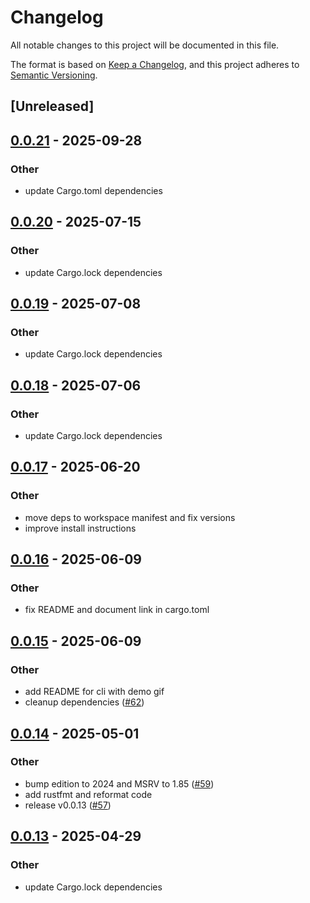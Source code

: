 # Changelog

All notable changes to this project will be documented in this file.

The format is based on [Keep a Changelog](https://keepachangelog.com/en/1.0.0/),
and this project adheres to [Semantic Versioning](https://semver.org/spec/v2.0.0.html).

## [Unreleased]

## [0.0.21](https://github.com/joshka/webfinger-rs/compare/webfinger-cli-v0.0.20...webfinger-cli-v0.0.21) - 2025-09-28

### Other

- update Cargo.toml dependencies

## [0.0.20](https://github.com/joshka/webfinger-rs/compare/webfinger-cli-v0.0.19...webfinger-cli-v0.0.20) - 2025-07-15

### Other

- update Cargo.lock dependencies

## [0.0.19](https://github.com/joshka/webfinger-rs/compare/webfinger-cli-v0.0.18...webfinger-cli-v0.0.19) - 2025-07-08

### Other

- update Cargo.lock dependencies

## [0.0.18](https://github.com/joshka/webfinger-rs/compare/webfinger-cli-v0.0.17...webfinger-cli-v0.0.18) - 2025-07-06

### Other

- update Cargo.lock dependencies

## [0.0.17](https://github.com/joshka/webfinger-rs/compare/webfinger-cli-v0.0.16...webfinger-cli-v0.0.17) - 2025-06-20

### Other

- move deps to workspace manifest and fix versions
- improve install instructions

## [0.0.16](https://github.com/joshka/webfinger-rs/compare/webfinger-cli-v0.0.15...webfinger-cli-v0.0.16) - 2025-06-09

### Other

- fix README and document link in cargo.toml

## [0.0.15](https://github.com/joshka/webfinger-rs/compare/webfinger-cli-v0.0.14...webfinger-cli-v0.0.15) - 2025-06-09

### Other

- add README for cli with demo gif
- cleanup dependencies ([#62](https://github.com/joshka/webfinger-rs/pull/62))

## [0.0.14](https://github.com/joshka/webfinger-rs/compare/webfinger-cli-v0.0.13...webfinger-cli-v0.0.14) - 2025-05-01

### Other

- bump edition to 2024 and MSRV to 1.85 ([#59](https://github.com/joshka/webfinger-rs/pull/59))
- add rustfmt and reformat code
- release v0.0.13 ([#57](https://github.com/joshka/webfinger-rs/pull/57))

## [0.0.13](https://github.com/joshka/webfinger-rs/compare/webfinger-cli-v0.0.12...webfinger-cli-v0.0.13) - 2025-04-29

### Other

- update Cargo.lock dependencies
